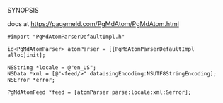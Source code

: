 SYNOPSIS

docs at https://pagemeld.com/PgMdAtom/PgMdAtom.html

```
#import "PgMdAtomParserDefaultImpl.h"

id<PgMdAtomParser> atomParser = [[PgMdAtomParserDefaultImpl alloc]init];

NSString *locale = @"en_US";
NSData *xml = [@"<feed/>" dataUsingEncoding:NSUTF8StringEncoding];
NSError *error;

PgMdAtomFeed *feed = [atomParser parse:locale:xml:&error];
```
